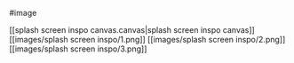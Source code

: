#image 

[[splash screen inspo canvas.canvas|splash screen inspo canvas]]
[[images/splash screen inspo/1.png]]
[[images/splash screen inspo/2.png]]
[[images/splash screen inspo/3.png]]
